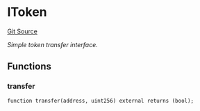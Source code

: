 # IToken
[Git Source](https://github.com/NaniDAO/ie/blob/0e07baacb225bae6af6d37dff531a21dd06e0665/src/IE.sol)

*Simple token transfer interface.*


## Functions
### transfer


```solidity
function transfer(address, uint256) external returns (bool);
```

